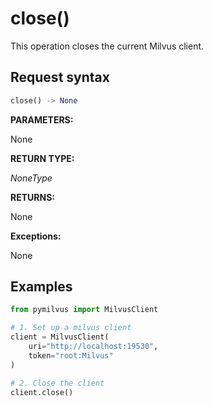 
# close()

This operation closes the current Milvus client.

## Request syntax

```python
close() -> None
```

__PARAMETERS:__

None

__RETURN TYPE:__

_NoneType_

__RETURNS:__

None

__Exceptions:__

None

## Examples

```python
from pymilvus import MilvusClient

# 1. Set up a milvus client
client = MilvusClient(
    uri="http://localhost:19530",
    token="root:Milvus"
)

# 2. Close the client
client.close()
```

